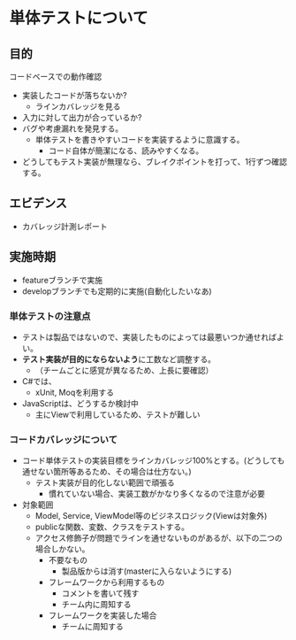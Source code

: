 # 単体テストについて

## 目的
コードベースでの動作確認
* 実装したコードが落ちないか?
  * ラインカバレッジを見る
* 入力に対して出力が合っているか?
* バグや考慮漏れを発見する。
  * 単体テストを書きやすいコードを実装するように意識する。
    * コード自体が簡潔になる、読みやすくなる。
* どうしてもテスト実装が無理なら、ブレイクポイントを打って、1行ずつ確認する。

## エビデンス
* カバレッジ計測レポート

## 実施時期
* featureブランチで実施
* developブランチでも定期的に実施(自動化したいなあ)

### 単体テストの注意点
* テストは製品ではないので、実装したものによっては最悪いつか通せればよい。
* **テスト実装が目的にならないよう**に工数など調整する。
  * （チームごとに感覚が異なるため、上長に要確認）
* C#では、
  * xUnit, Moqを利用する
* JavaScriptは、どうするか検討中
  * 主にViewで利用しているため、テストが難しい

### コードカバレッジについて
* コード単体テストの実装目標をラインカバレッジ100%とする。(どうしても通せない箇所等あるため、その場合は仕方ない。)
  * テスト実装が目的化しない範囲で頑張る
    * 慣れていない場合、実装工数がかなり多くなるので注意が必要
* 対象範囲
  * Model, Service, ViewModel等のビジネスロジック(Viewは対象外)
  * publicな関数、変数、クラスをテストする。
  * アクセス修飾子が問題でラインを通せないものがあるが、以下の二つの場合しかない。
    * 不要なもの
      * 製品版からは消す(masterに入らないようにする)
    * フレームワークから利用するもの
      * コメントを書いて残す
      * チーム内に周知する
    * フレームワークを実装した場合
      * チームに周知する